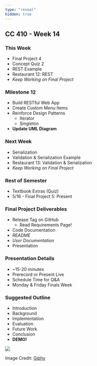 ```yaml
---
type: "reveal"
hidden: true
---
```

<section>
	<h2>CC 410 - Week 14</h2>
</section>
<section>
	<h3>This Week</h3>
	<ul>
		<li>Final Project 4</li>
		<li>Concept Quiz 2</li>
		<li>REST Example</li>
		<li>Restaurant 12: REST</li>
		<li><i>Keep Working on Final Project</i></li>
	</ul>
</section>
<section>
	<h3>Milestone 12</h3>
	<ul>
		<li>Build RESTful Web App</li>
		<li>Create Custom Menu Items</li>
		<li>Reinforce Design Patterns<ul>
			<li>Iterator</li>
			<li>Singleton</li>
		</ul></li>
		<li><b>Update UML Diagram</b></li>
	</ul>
</section>
<section>
	<h3>Next Week</h3>
	<ul>
		<li>Serialization</li>
		<li>Validation & Serialization Example</li>
		<li>Restaurant 13: Validation & Serialization </li>
		<li><i>Keep Working on Final Project</i></li>
	</ul>
</section>
<section>
	<h3>Rest of Semester</h3>
	<ul>
		<li>Textbook Extras (Quiz)</li>
		<li>5/16 - Final Project 5: Present</li>
	</ul>
</section>
<section>
	<h3>Final Project Deliverables</h3>
	<ul>
		<li>Release Tag on GitHub<ul>
			<li>Read Requirements Page!</li>
		</ul></li>
		<li>Code Documentation</li>
		<li><i>README</i></li>
		<li><i>User Documentation</i></li>
		<li>Presentation</li>
	</ul>
</section>
<section>
	<h3>Presentation Details</h3>
	<ul>
		<li>~15-20 minutes</li>
		<li>Prerecord or Present Live</li>
		<li>Schedule Time for Q&A</li>
		<li>Monday & Friday Finals Week</li>
	</ul>
</section>
<section>
	<h3>Suggested Outline</h3>
	<ul>
		<li>Introduction</li>
		<li>Background</li>
		<li>Implementation</li>
		<li>Evaluation</li>
		<li>Future Work</li>
		<li>Conclusion</li>
		<li><b>DEMO!</b></li>
	</ul>
</section>
<section>
	<img class="plain stretch" src="https://media.giphy.com/media/yvzYir1XJJiicLPFuu/giphy.gif">
	<p class="imagecredit">Image Credit: <a href="https://giphy.com/gifs/yvzYir1XJJiicLPFuu">Giphy</a></p>
</section>